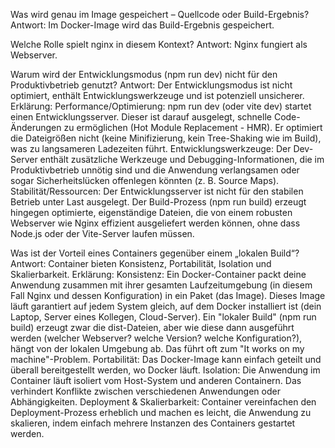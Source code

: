 Was wird genau im Image gespeichert – Quellcode oder Build-Ergebnis?
Antwort: Im Docker-Image wird das Build-Ergebnis gespeichert.

Welche Rolle spielt nginx in diesem Kontext?
Antwort: Nginx fungiert als Webserver.

Warum wird der Entwicklungsmodus (npm run dev) nicht für den Produktivbetrieb genutzt?
Antwort: Der Entwicklungsmodus ist nicht optimiert, enthält Entwicklungswerkzeuge und ist potenziell unsicherer.
Erklärung:
Performance/Optimierung: npm run dev (oder vite dev) startet einen Entwicklungsserver. Dieser ist darauf ausgelegt, schnelle Code-Änderungen zu ermöglichen (Hot Module Replacement - HMR). Er optimiert die Dateigrößen nicht (keine Minifizierung, kein Tree-Shaking wie im Build), was zu langsameren Ladezeiten führt.
Entwicklungswerkzeuge: Der Dev-Server enthält zusätzliche Werkzeuge und Debugging-Informationen, die im Produktivbetrieb unnötig sind und die Anwendung verlangsamen oder sogar Sicherheitslücken offenlegen könnten (z. B. Source Maps).
Stabilität/Ressourcen: Der Entwicklungsserver ist nicht für den stabilen Betrieb unter Last ausgelegt. Der Build-Prozess (npm run build) erzeugt hingegen optimierte, eigenständige Dateien, die von einem robusten Webserver wie Nginx effizient ausgeliefert werden können, ohne dass Node.js oder der Vite-Server laufen müssen.

Was ist der Vorteil eines Containers gegenüber einem „lokalen Build“?
Antwort: Container bieten Konsistenz, Portabilität, Isolation und Skalierbarkeit.
Erklärung:
Konsistenz: Ein Docker-Container packt deine Anwendung zusammen mit ihrer gesamten Laufzeitumgebung (in diesem Fall Nginx und dessen Konfiguration) in ein Paket (das Image). Dieses Image läuft garantiert auf jedem System gleich, auf dem Docker installiert ist (dein Laptop, Server eines Kollegen, Cloud-Server). Ein "lokaler Build" (npm run build) erzeugt zwar die dist-Dateien, aber wie diese dann ausgeführt werden (welcher Webserver? welche Version? welche Konfiguration?), hängt von der lokalen Umgebung ab. Das führt oft zum "It works on my machine"-Problem.
Portabilität: Das Docker-Image kann einfach geteilt und überall bereitgestellt werden, wo Docker läuft.
Isolation: Die Anwendung im Container läuft isoliert vom Host-System und anderen Containern. Das verhindert Konflikte zwischen verschiedenen Anwendungen oder Abhängigkeiten.
Deployment & Skalierbarkeit: Container vereinfachen den Deployment-Prozess erheblich und machen es leicht, die Anwendung zu skalieren, indem einfach mehrere Instanzen des Containers gestartet werden.
